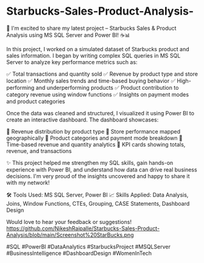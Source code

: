 # Starbucks-Sales-Product-Analysis-
🚀 I'm excited to share my latest project – Starbucks Sales & Product Analysis using MS SQL Server and Power BI! ☕📊

In this project, I worked on a simulated dataset of Starbucks product and sales information. I began by writing complex SQL queries in MS SQL Server to analyze key performance metrics such as:

✅ Total transactions and quantity sold
✅ Revenue by product type and store location
✅ Monthly sales trends and time-based buying behavior
✅ High-performing and underperforming products
✅ Product contribution to category revenue using window functions
✅ Insights on payment modes and product categories

Once the data was cleaned and structured, I visualized it using Power BI to create an interactive dashboard. The dashboard showcases:

📍 Revenue distribution by product type
📍 Store performance mapped geographically
📍 Product categories and payment mode breakdown
📍 Time-based revenue and quantity analytics
📍 KPI cards showing totals, revenue, and transactions

✨ This project helped me strengthen my SQL skills, gain hands-on experience with Power BI, and understand how data can drive real business decisions. I'm very proud of the insights uncovered and happy to share it with my network!

🛠️ Tools Used: MS SQL Server, Power BI
📈 Skills Applied: Data Analysis, Joins, Window Functions, CTEs, Grouping, CASE Statements, Dashboard Design

Would love to hear your feedback or suggestions!
https://github.com/NikeshRaipalle/Starbucks-Sales-Product-Analysis/blob/main/Screenshot%20StarBucks.png

#SQL #PowerBI #DataAnalytics #StarbucksProject #MSQLServer #BusinessIntelligence #DashboardDesign #WomenInTech
